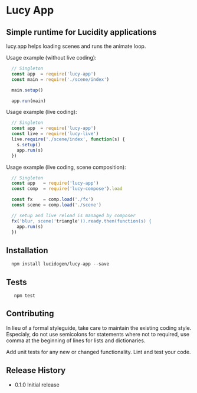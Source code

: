 # Lucy App

## Simple runtime for Lucidity applications

lucy.app helps loading scenes and runs the animate loop.

Usage example (without live coding):

```js
  // Singleton
  const app  = require('lucy-app')
  const main = require('./scene/index')

  main.setup()

  app.run(main)
```

Usage example (live coding):

```js
  // Singleton
  const app  = require('lucy-app')
  const live = require('lucy-live')
  live.require('./scene/index', function(s) {
    s.setup()
    app.run(s)
  })
```

Usage example (live coding, scene composition):

```js
  // Singleton
  const app   = require('lucy-app')
  const comp  = require('lucy-compose').load

  const fx    = comp.load('./fx')
  const scene = comp.load('./scene')

  // setup and live reload is managed by composer
  fx('blur, scene('triangle')).ready.then(function(s) {
    app.run(s)
  })
```

## Installation

```shell
  npm install lucidogen/lucy-app --save
```

## Tests

```shell
   npm test
```

## Contributing

In lieu of a formal styleguide, take care to maintain the existing coding style.
Especialy, do not use semicolons for statements where not to required, use comma
at the beginning of lines for lists and dictionaries.

Add unit tests for any new or changed functionality. Lint and test your code.

## Release History

* 0.1.0 Initial release
